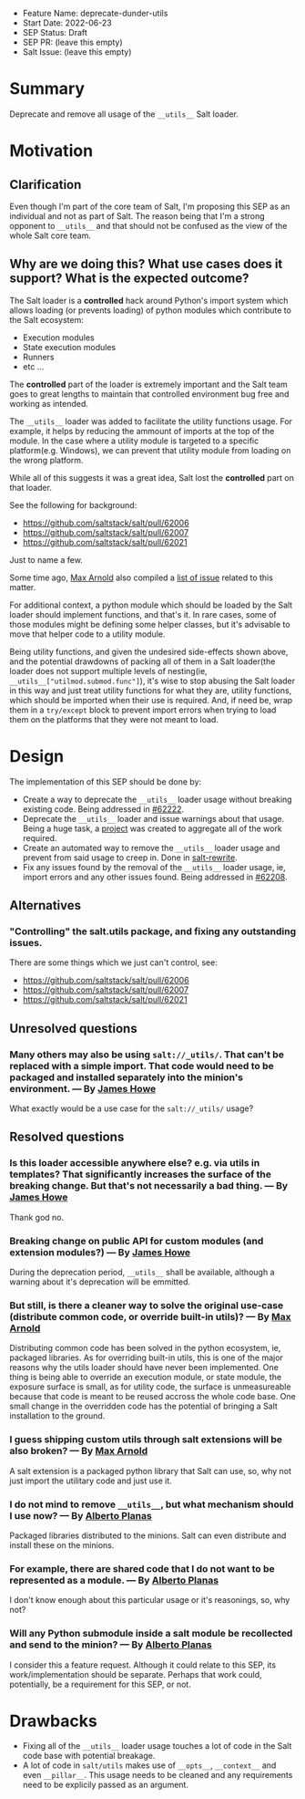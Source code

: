 - Feature Name: deprecate-dunder-utils
- Start Date: 2022-06-23
- SEP Status: Draft
- SEP PR: (leave this empty)
- Salt Issue: (leave this empty)

# Summary
[summary]: #summary

Deprecate and remove all usage of the ``__utils__`` Salt loader.

# Motivation
[motivation]: #motivation

## Clarification
[clarification]: #clarification

Even though I'm part of the core team of Salt, I'm proposing this SEP as an individual
and not as part of Salt.
The reason being that I'm a strong opponent to ``__utils__`` and that should not be
confused as the view of the whole Salt core team.

## Why are we doing this? What use cases does it support? What is the expected outcome?

The Salt loader is a **controlled** hack around Python's import system which allows
loading (or prevents loading) of python modules which contribute to the Salt ecosystem:

* Execution modules
* State execution modules
* Runners
* etc ...

The **controlled** part of the loader is extremely important and the Salt team
goes to great lengths to maintain that controlled environment bug free and working
as intended.

The ``__utils__`` loader was added to facilitate the utility functions usage.
For example, it helps by reducing the ammount of imports at the top of the module.
In the case where a utility module is targeted to a specific platform(e.g.
Windows), we can prevent that utility module from loading on the wrong platform.

While all of this suggests it was a great idea, Salt lost the **controlled** part
on that loader.

See the following for background:

* https://github.com/saltstack/salt/pull/62006
* https://github.com/saltstack/salt/pull/62007
* https://github.com/saltstack/salt/pull/62021

Just to name a few.

Some time ago, [Max Arnold](https://github.com/max-arnold) also compiled a
[list of issue](https://salt.tips/patching-salt-modules/#the-dreaded-utils-namespace)
related to this matter.

For additional context, a python module which should be loaded by the Salt loader
should implement functions, and that's it. In rare cases, some of those modules
might be defining some helper classes, but it's advisable to move that helper
code to a utility module.

Being utility functions, and given the undesired side-effects shown above, and the
potential drawdowns of packing all of them in a Salt loader(the loader does not
support multiple levels of nesting(ie, ``__utils__["utilmod.submod.func"]``),
it's wise to stop abusing the Salt loader in this way and just treat utility
functions for what they are, utility functions, which should be imported when
their use is required. And, if need be, wrap them in a ``try/except`` block
to prevent import errors when trying to load them on the platforms that they
were not meant to load.

# Design
[design]: #detailed-design

The implementation of this SEP should be done by:

* Create a way to deprecate the ``__utils__`` loader usage without breaking
  existing code. Being addressed in [#62222](https://github.com/saltstack/salt/issues/62222).
* Deprecate the ``__utils__`` loader and issue warnings about that usage.
  Being a huge task, a [project](https://github.com/orgs/saltstack/projects/40)
  was created to aggregate all of the work required.
* Create an automated way to remove the ``__utils__`` loader usage and prevent
 from said usage to creep in. Done in
[salt-rewrite](https://github.com/s0undt3ch/salt-rewrite/blob/2.0.0/src/saltrewrite/salt/fix_dunder_utils.py).
* Fix any issues found by the removal of the ``__utils__`` loader usage, ie,
 import errors and any other issues found. Being addressed in
 [#62208](https://github.com/saltstack/salt/pull/62208).


## Alternatives
[alternatives]: #alternatives

### "Controlling" the salt.utils package, and fixing any outstanding issues.

There are some things which we just can't control, see:

* https://github.com/saltstack/salt/pull/62006
* https://github.com/saltstack/salt/pull/62007
* https://github.com/saltstack/salt/pull/62021


## Unresolved questions
[unresolved]: #unresolved-questions

### Many others may also be using ``salt://_utils/``. That can't be replaced with a simple import. That code would need to be packaged and installed separately into the minion's environment. — By [James Howe](https://github.com/OrangeDog)

What exactly would be a use case for the ``salt://_utils/`` usage?


## Resolved questions
[resolved]: #resolved-questions

### Is this loader accessible anywhere else? e.g. via utils in templates? That significantly increases the surface of the breaking change. But that's not necessarily a bad thing. — By [James Howe](https://github.com/OrangeDog)

Thank god no.

### Breaking change on public API for custom modules (and extension modules?) — By [James Howe](https://github.com/OrangeDog)

During the deprecation period, ``__utils__`` shall be available, although a warning about it's
deprecation will be emmitted.

### But still, is there a cleaner way to solve the original use-case (distribute common code, or override built-in utils)? — By [Max Arnold](https://github.com/max-arnold)

Distributing common code has been solved in the python ecosystem, ie, packaged libraries.
As for overriding built-in utils, this is one of the major reasons why the utils loader should have never been implemented.
One thing is being able to override an execution module, or state module, the exposure surface is small, as for
utility code, the surface is unmeasureable because that code is meant to be reused accross the whole code base. One small change
in the overridden code has the potential of bringing a Salt installation to the ground.

### I guess shipping custom utils through salt extensions will be also broken? — By [Max Arnold](https://github.com/max-arnold)

A salt extension is a packaged python library that Salt can use, so, why not just import the utilitary code and just use it.

### I do not mind to remove ``__utils__``, but what mechanism should I use now? — By [Alberto Planas](https://github.com/aplanas)

Packaged libraries distributed to the minions. Salt can even distribute and install these on the minions.

### For example, there are shared code that I do not want to be represented as a module. — By [Alberto Planas](https://github.com/aplanas)

I don't know enough about this particular usage or it's reasonings, so, why not?

### Will any Python submodule inside a salt module be recollected and send to the minion? — By [Alberto Planas](https://github.com/aplanas)

I consider this a feature request.
Although it could relate to this SEP, its work/implementation should be separate.
Perhaps that work could, potentially, be a requirement for this SEP, or not.

# Drawbacks
[drawbacks]: #drawbacks

- Fixing all of the ``__utils__`` loader usage touches a lot of code in the Salt
 code base with potential breakage.
- A lot of code in ``salt/utils`` makes use of ``__opts__``, ``__context__`` and
 even ``__pillar__``.
 This usage needs to be cleaned and any requirements need to be explicily
 passed as an argument.
